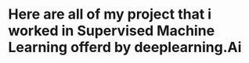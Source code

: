# Here are all of my project that i worked in Supervised Machine Learning offerd by deeplearning.Ai 

